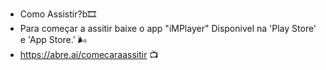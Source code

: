 * Como Assistir?b🎞️
* Para começar a assitir baixe o app "iMPlayer" Disponivel na 'Play Store' e 'App Store.' 🌬️
* https://abre.ai/comecaraassitir 📺
